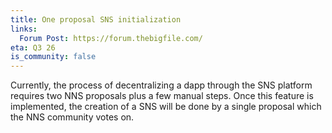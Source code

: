 ```yaml
---
title: One proposal SNS initialization
links:
  Forum Post: https://forum.thebigfile.com/
eta: Q3 26
is_community: false
---
```

Currently, the process of decentralizing a dapp through the SNS platform requires two NNS proposals plus a few manual steps. Once this feature is implemented, the creation of a SNS will be done by a single proposal which the NNS community votes on.